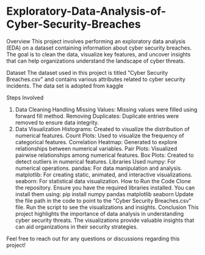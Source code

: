 # Exploratory-Data-Analysis-of-Cyber-Security-Breaches
Overview
This project involves performing an exploratory data analysis (EDA) on a dataset containing information about cyber security breaches.
The goal is to clean the data, visualize key features, and uncover insights that can help organizations understand the landscape of cyber threats.

Dataset
The dataset used in this project is titled "Cyber Security Breaches.csv" and contains various attributes related to cyber security incidents.
The data set is adopted from kaggle

Steps Involved
1. Data Cleaning
Handling Missing Values: Missing values were filled using forward fill method.
Removing Duplicates: Duplicate entries were removed to ensure data integrity.
2. Data Visualization
Histograms: Created to visualize the distribution of numerical features.
Count Plots: Used to visualize the frequency of categorical features.
Correlation Heatmap: Generated to explore relationships between numerical variables.
Pair Plots: Visualized pairwise relationships among numerical features.
Box Plots: Created to detect outliers in numerical features.
Libraries Used
numpy: For numerical operations.
pandas: For data manipulation and analysis.
matplotlib: For creating static, animated, and interactive visualizations.
seaborn: For statistical data visualization.
How to Run the Code
Clone the repository.
Ensure you have the required libraries installed. You can install them using:
pip install numpy pandas matplotlib seaborn
Update the file path in the code to point to the "Cyber Security Breaches.csv" file.
Run the script to see the visualizations and insights.
Conclusion
This project highlights the importance of data analysis in understanding cyber security threats. The visualizations provide valuable insights that can aid organizations in their security strategies.

Feel free to reach out for any questions or discussions regarding this project!

